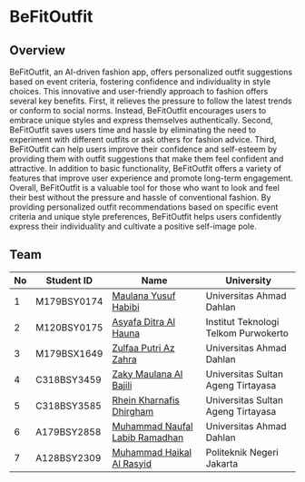 # BeFitOutfit

## Overview

BeFitOutfit, an AI-driven fashion app, offers personalized outfit suggestions based on event criteria, fostering confidence and individuality in style choices. This innovative and user-friendly approach to fashion offers several key benefits. First, it relieves the pressure to follow the latest trends or conform to social norms. Instead, BeFitOutfit encourages users to embrace unique styles and express themselves authentically. Second, BeFitOutfit saves users time and hassle by eliminating the need to experiment with different outfits or ask others for fashion advice. Third, BeFitOutfit can help users improve their confidence and self-esteem by providing them with outfit suggestions that make them feel confident and attractive. In addition to basic functionality, BeFitOutfit offers a variety of features that improve user experience and promote long-term engagement. Overall, BeFitOutfit is a valuable tool for those who want to look and feel their best without the pressure and hassle of conventional fashion. By providing personalized outfit recommendations based on specific event criteria and unique style preferences, BeFitOutfit helps users confidently express their individuality and cultivate a positive self-image pole.

## Team

| No | Student ID  | Name                                                              | University                           |
| -- | ----------- | ----------------------------------------------------------------- | ------------------------------------ |
| 1  | M179BSY0174 | [Maulana Yusuf Habibi](https://github.com/alanahabibi363)         | Universitas Ahmad Dahlan             |
| 2  | M120BSY0175 | [Asyafa Ditra Al Hauna](https://github.com/Ditra02)               | Institut Teknologi Telkom Purwokerto |
| 3  | M179BSX1649 | [Zulfaa Putri Az Zahra](https://github.com/Zulfaapz)              | Universitas Ahmad Dahlan             |
| 4  | C318BSY3459 | [Zaky Maulana Al Bajili](https://github.com/zakialbajili)         | Universitas Sultan Ageng Tirtayasa   |
| 5  | C318BSY3585 | [Rhein Kharnafis Dhirgham](https://github.com/rhekhar)            | Universitas Sultan Ageng Tirtayasa   |
| 6  | A179BSY2858 | [Muhammad Naufal Labib Ramadhan](https://github.com/Naufallabibb) | Universitas Ahmad Dahlan             |
| 7  | A128BSY2309 | [Muhammad Haikal Al Rasyid](https://github.com/promecarus)        | Politeknik Negeri Jakarta            |
